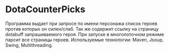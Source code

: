 # DotaCounterPicks
Программа выдает при запросе по имени персонажа список героев против которых он силен/слаб.
Так же содержит ссылку на страницу dotabuff запрашиваемого героя.
При запуске в многопоточном режиме парсит все страницы героев.
Используемые технологии: Maven, Jsoup, Swing, Multithreading.
